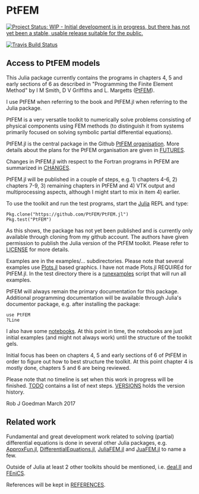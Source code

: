 # PtFEM


[![Project Status: WIP - Initial development is in progress, but there has not yet been a stable, usable release suitable for the public.](http://www.repostatus.org/badges/latest/wip.svg)](http://www.repostatus.org/#wip)

[![Travis Build Status](https://travis-ci.org/PtFEM/PtFEM.jl.svg?branch=master)](https://travis-ci.org/PtFEM/PtFEM.jl)


## Access to PtFEM models

This Julia package currently contains the programs in chapters 4, 5 and early sections of 6 as described in "Programming the Finite Element Method" by I M Smith, D V Griffiths and L. Margetts ([PtFEM]( http://www.wiley.com/WileyCDA/WileyTitle/productCd-1119973341.html )).

I use PtFEM when referring to the book and PtFEM.jl when referring to the Julia package.

PtFEM is a very versatile toolkit to numerically solve problems consisting of physical components using FEM methods (to distinguish it from systems primarily focused on solving symbolic partial differential equations).

PtFEM.jl is the central package in the Github [PtFEM organisation](https://github.com/PtFEM). More details about the plans for the PtFEM organisation are given in  [FUTURES](https://github.com/PtFEM/PtFEM.jl/blob/master/FUTURES.md).

Changes in PtFEM.jl with respect to the Fortran programs in PtFEM are summarized in [CHANGES](https://github.com/PtFEM/PtFEM.jl/blob/master/CHANGES.md).

PtFEM.jl will be published in a couple of steps, e.g. 1) chapters 4-6, 2) chapters 7-9, 3) remaining chapters in PtFEM and 4) VTK output and multiprocessing aspects, although I might start to mix in item 4) earlier.

To use the toolkit and run the test programs, start the [Julia](http://julialang.org) REPL and type:

```
Pkg.clone("https://github.com/PtFEM/PtFEM.jl")
Pkg.test("PtFEM")
```

As this shows, the package has not yet been published and is currently only available through cloning from my github account. The authors have given permission to publish the Julia version of the PtFEM toolkit. Please refer to [LICENSE](https://github.com/goedman/PtFEM.jl/blob/master/LICENSE.md) for more details.

Examples are in the examples/...  subdirectories. Please note that several examples use [Plots.jl](https://juliaplots.github.io) based graphics. I have not made Plots.jl REQUIREd for PtFEM.jl. In the test directory there is a [runexamples](https://github.com/PtFEM/PtFEM.jl/blob/master/test/runexamples.jl) script that will run all examples.

 PtFEM will always remain the primary documentation for this package. Additional programming documentation will be available through Julia's documentor package, e.g. after installing the package:
 
```
use PtFEM
?Line
```

I also have some [notebooks](https://github.com/goedman/RobGoedmansNotebooks.jl/tree/master/notebooks/PtFEM). At this point in time, the notebooks are just initial examples (and might not always work) until the structure of the toolkit gels.

Initial focus has been on chapters 4, 5 and early sections of 6 of PtFEM in order to figure out how to best structure the toolkit. At this point chapter 4 is mostly done, chapters 5 and 6 are being reviewed.

Please note that no timeline is set when this work in progress will be finished. [TODO](https://github.com/goedman/PtFEM.jl/blob/master/TODO.md) contains a list of next steps. [VERSIONS](https://github.com/goedman/PtFEM.jl/blob/master/VERSIONS.md) holds the version history.

Rob J Goedman
March 2017

## Related work

Fundamental and great development work related to solving (partial) differential equations is done in several other Julia packages, e.g. [ApproxFun.jl](https://github.com/JuliaApproximation/ApproxFun.jl), [DifferentialEquations.jl](https://github.com/JuliaDiffEq/DifferentialEquations.jl), [JuliaFEM.jl](http://www.juliafem.org) and  [JuaFEM.jl](https://github.com/KristofferC/JuAFEM.jl) to name a few.

Outside of Julia at least 2 other toolkits should be mentioned, i.e.  [deal.II](http://dealii.org) and [FEniCS](https://fenicsproject.org).

References will be kept in [REFERENCES](https://github.com/PtFEM/PtFEM.jl/blob/master/REFERENCES.md).

